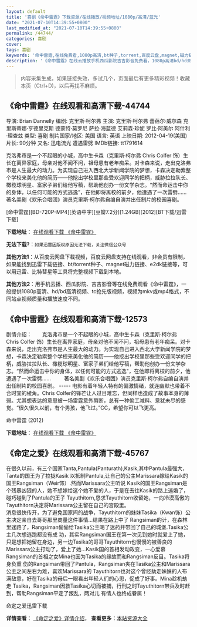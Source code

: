 ```yaml
---
layout: default
title: '喜剧《命中雷霆》下载资源/在线播放/视频地址/1080p/高清/蓝光'
date: "2021-07-10T14:39:55+0800"
last_modified_at: "2021-07-10T14:39:55+0800"
permalink: /44744/
categories: 喜剧
cover:
tags: 喜剧
keywords: '命中雷霆,在线免费看,1080p高清,bt种子,torrent,百度云盘,magnet,磁力链,迅雷下载资源'
description: '《命中雷霆》在线云播放手机西瓜影院吉吉影音免费看，1080p高清bd/hd未删减完整版和tc抢先枪版，mkv/mp4格式，附带bt/torrent种子、magnet/磁力链、百度云盘、网盘资源迅雷下载链接'
---
```


>内容采集生成，如果链接失效，多试几个，页面最后有更多精彩视频！收藏本页（Ctrl+D)，以后再找不麻烦。


## 《命中雷霆》在线观看和高清下载-44744

导演: Brian Dannelly 编剧: 克里斯·柯尔弗 主演: 克里斯·柯尔弗 蕾蓓尔·威尔森 克里斯蒂娜·亨德里克斯 德蒙特·莫罗尼 萨拉·海蓝德 艾莉森·珍妮 罗比·阿美尔 阿什利·理查兹 类型: 喜剧 制片国家/地区: 美国 语言: 英语 上映日期: 2012-04-19(美国) 片长: 90分钟 又名: 迅电流光 遭遇雷劈 IMDb链接: tt1791614

克洛弗市是一个不起眼的小城，高中生卡森（克里斯·柯尔弗 Chris Colfer 饰）生长在离异家庭，母亲对他不闻不问，祖母患有老年痴呆。对卡森来说，走出克洛弗市是人生最大的动力。为实现自己进入西北大学新闻学院的梦想，卡森决定勒索整个学校来美化他的简历——他挖出学校里那些受欢迎同学的把柄，威胁拉拉队长、橄榄球明星、富家子弟们给他写稿，帮助他创办一份文学杂志。“然而命运击中你的身体，以任何可能的方式逃逸”，在他即将离校的前夕，他遭遇了一次雷劈…… 著名美剧《欢乐合唱团》演员克里斯·柯尔弗自编自演并出任制片的校园喜剧。


[命中雷霆][BD-720P-MP4][英语中字][豆瓣7.2分][1.24GB][2012][BT下载/迅雷下载]

**下载地址**： [在线观看下载 《命中雷霆》](https://www.btdx8.com/torrent/struck_by_lightning_2012.html) 


**无法下载?**：`如果迅雷因版权原因无法下载，关注微信公众号 `

**其他方法1**：从百度云网盘下载视频，百度云网盘支持在线观看，非会员有限制，如果能找到迅雷下载链接、bt/torrent种子、magnet磁力链接、e2dk链接等，可以用迅雷、比特彗星等工具将完整视频下载到本地。

**其他方法2**：用手机云播、西瓜影院、吉吉影音等在线免费观看《命中雷霆》，一般提供1080p高清、hd/bd高清视频、tc抢先版视频，视频为mkv或mp4格式，不同站点视频质量和播放速度不同。


## 《命中雷霆》在线观看和高清下载-12573

剧情介绍：　　克洛弗市是一个不起眼的小城，高中生卡森（克里斯·柯尔弗 Chris Colfer 饰）生长在离异家庭，母亲对他不闻不问，祖母患有老年痴呆。对卡森来说，走出克洛弗市是人生最大的动力。为实现自己进入西北大学新闻学院的梦想，卡森决定勒索整个学校来美化他的简历——他挖出学校里那些受欢迎同学的把柄，威胁拉拉队长、橄榄球明星、富家子弟们给他写稿，帮助他创办一份文学杂志。“然而命运击中你的身体，以任何可能的方式逃逸"，在他即将离校的前夕，他遭遇了一次雷劈......  　　著名美剧《欢乐合唱团》演员克里斯·柯尔弗自编自演并出任制片的校园喜剧。 ----- 电影有着年轻人特有的偏激情绪，就连幽默也带着不合时宜的棱角。Chris Colfer的锋芒让人过目难忘，但同样也造成了故事本身的薄弱。尤其想表达的意思被一场雷霆意外剪断，总有一种偷工减料、意犹未尽的感觉。“很久很久以前，有个男孩，他飞过。”CC，希望你可以飞更高。


命中雷霆 (2012)

**下载地址**： [在线观看下载 《命中雷霆》](https://www.btbtdy.me/btdy/dy6779.html) 


## 《命定之爱》在线观看和高清下载-45767

在很久以前，有三个国家Tanta,Pantula(Panturath),Kasik,其中Pantula最强大，Tanta的国王为了拉拢Kasik 以抵制Pantula,让自己的公主Marissara嫁给Kasik的国王Rangsiman（Weir饰）.然而Marissara公主听说 Kasik的国王Rangsiman是个残暴凶狠的人，她不想嫁给这个她不爱的人，于是在去往Kasik的路上逃婚了，碰巧碰到了Pantula的王子 Tayuthitorn,恳求Tayuthitorn收留她，一向冷漠高傲的Tayuthitorn决定将Marissara公主留在自己的宫殿里。<br />消息很快传开，为了避免国家间的战争，Tayuthitorn的妹妹Tasika（Kwan饰）公主决定亲自去哥哥那里商量这件事情...结果在路上中了 Rangsiman的计，在森林里迷路了，Rangsiman偷偷给Tasika公主喝了迷药并带回了自己的城堡.Tasika公主几次想逃跑都没有成 功，其实Rangsiman国王在第一次见到她时就爱上了她，只是想把她留在身边，另一边Tasika的哥哥Tayuthitorn也慢慢的被善良的 Marissara公主打动了，爱上了她...Kasik国的首相发动政变，一心爱慕Rangsiman的首相之女Mina也因为Tasika的缘故而和Rangsiman反目。Tasika将身负重 伤的Rangsiman带回了Pantula，Rangsiman夹在Tasika公主和Marissara公主之间左右为难，喜欢Marissara的 Tayuthitorn也对这个曾经劫走妹妹的人布满敌意，好在Tasika的母后一眼看出年轻人们的心思，促成了好事。Mina趁机劫走 Tasika，Rangsiman因救Tasika心切而被捕，行刑之时Tayuthitorn带兵及时赶到，帮助Rangsiman平定了叛乱，两对儿 有情人也终成眷属！


命定之爱迅雷下载

**详情查看**： [《命定之爱》详情介绍](/movie/45767/)， **查看更多**：[本站资源大全](/movie/t/all/)

